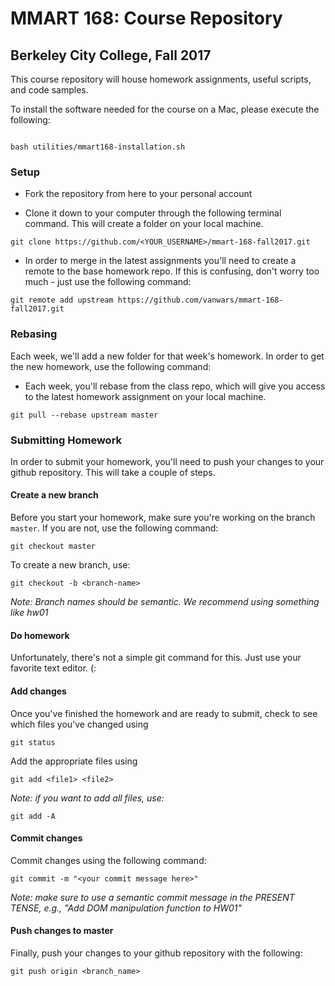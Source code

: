 # MMART 168: Course Repository
## Berkeley City College, Fall 2017
This course repository will house homework assignments, useful scripts, and code samples.

To install the software needed for the course on a Mac, please execute the following:

```shell

bash utilities/mmart168-installation.sh

```

### Setup

* Fork the repository from here to your personal
account

* Clone it down to your computer through the following
terminal command. This will create a folder on your local machine.
```
git clone https://github.com/<YOUR_USERNAME>/mmart-168-fall2017.git
```

* In order to merge in the latest assignments you'll need
to create a remote to the base homework repo. If this is confusing, don't worry too much - just use the following command:
```
git remote add upstream https://github.com/vanwars/mmart-168-fall2017.git
```

### Rebasing

Each week, we'll add a new folder for that week's homework. In order to get the new homework, use the following command:

* Each week, you'll rebase from the class repo, which will give you access to the latest homework assignment on your local machine.
```
git pull --rebase upstream master
```

### Submitting Homework

In order to submit your homework, you'll need to push your changes to your github repository. This will take a couple of steps.

#### Create a new branch
Before you start your homework, make sure you're working on the branch `master`. If you are not, use the following command:
```
git checkout master
```

To create a new branch, use:
```
git checkout -b <branch-name>
```

_Note: Branch names should be semantic. We recommend using something like hw01_

#### Do homework
Unfortunately, there's not a simple git command for this. Just use your favorite text editor. (:

#### Add changes

Once you've finished the homework and are ready to submit, check to see which files you've changed using
```
git status
```

Add the appropriate files using
```
git add <file1> <file2>
```

_Note: if you want to add all files, use:_
```
git add -A
```

#### Commit changes

Commit changes using the following command:
```
git commit -m "<your commit message here>"
```

_Note: make sure to use a semantic commit message in the PRESENT TENSE, e.g., "Add DOM manipulation function to HW01"_

#### Push changes to master
Finally, push your changes to your github repository with the following:
```
git push origin <branch_name>
```

